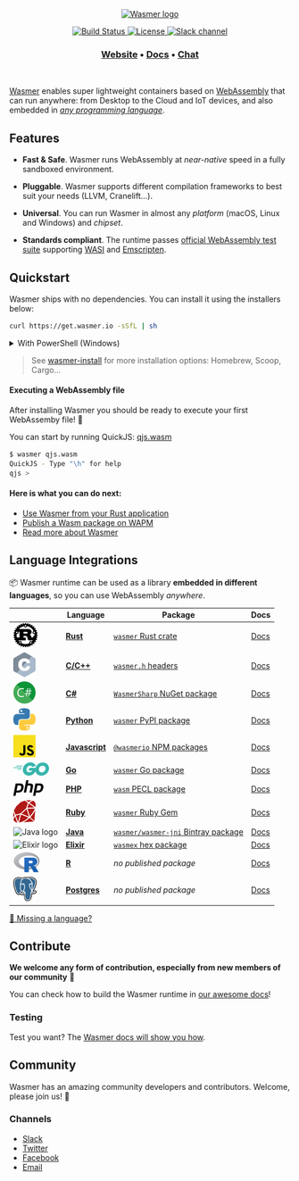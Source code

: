 <div align="center">
  <a href="https://wasmer.io" target="_blank" rel="noopener noreferrer">
    <img width="300" src="https://raw.githubusercontent.com/wasmerio/wasmer/master/assets/logo.png" alt="Wasmer logo">
  </a>
  
  <p>
    <a href="https://github.com/wasmerio/wasmer/actions?query=workflow%3Abuild">
      <img src="https://github.com/wasmerio/wasmer/workflows/build/badge.svg?style=flat-square" alt="Build Status">
    </a>
    <a href="https://github.com/wasmerio/wasmer/blob/master/LICENSE">
      <img src="https://img.shields.io/github/license/wasmerio/wasmer.svg?style=flat-square" alt="License">
    </a>
    <a href="https://slack.wasmer.io">
      <img src="https://img.shields.io/static/v1?label=Slack&message=join%20chat&color=brighgreen&style=flat-square" alt="Slack channel">
    </a> 
  </p>

  <h3>
    <a href="https://wasmer.io/">Website</a>
    <span> • </span>
    <a href="https://docs.wasmer.io">Docs</a>
    <span> • </span>
    <a href="https://slack.wasmer.io/">Chat</a>
  </h3>

</div>

<br />

[Wasmer](https://wasmer.io/) enables super lightweight containers based on [WebAssembly](https://webassembly.org/) that can run anywhere: from Desktop to the Cloud and IoT devices, and also embedded in [*any programming language*](https://github.com/wasmerio/wasmer#language-integrations).

## Features

* **Fast & Safe**. Wasmer runs WebAssembly at *near-native* speed in a fully sandboxed environment.

* **Pluggable**. Wasmer supports different compilation frameworks to best suit your needs (LLVM, Cranelift...).

* **Universal**. You can run Wasmer in almost any *platform* (macOS, Linux and Windows) and *chipset*.

* **Standards compliant**. The runtime passes [official WebAssembly test
  suite](https://github.com/WebAssembly/testsuite) supporting [WASI](https://github.com/WebAssembly/WASI) and [Emscripten](https://emscripten.org/).

## Quickstart

Wasmer ships with no dependencies. You can install it using the installers below:

```sh
curl https://get.wasmer.io -sSfL | sh
```

<details>
  <summary>With PowerShell (Windows)</summary>
  <p>

```powershell
iwr https://win.wasmer.io -useb | iex
```

</p>
</details>

> See [wasmer-install](https://github.com/wasmerio/wasmer-install) for more installation options: Homebrew, Scoop, Cargo...


#### Executing a WebAssembly file

After installing Wasmer you should be ready to execute your first WebAssemby file! 🎉

You can start by running QuickJS: [qjs.wasm](https://registry-cdn.wapm.io/contents/_/quickjs/0.0.3/build/qjs.wasm)

```bash
$ wasmer qjs.wasm
QuickJS - Type "\h" for help
qjs >
```

#### Here is what you can do next:

- [Use Wasmer from your Rust application](https://docs.wasmer.io/integrations/rust)
- [Publish a Wasm package on WAPM](https://docs.wasmer.io/ecosystem/wapm/publishing-your-package)
- [Read more about Wasmer](https://medium.com/wasmer/)

## Language Integrations

📦 Wasmer runtime can be used as a library **embedded in different languages**, so you can use WebAssembly _anywhere_.

| &nbsp; | Language | Package | Docs |
|-|-|-|-|
| ![Rust logo] | [**Rust**][Rust integration] | [`wasmer` Rust crate] | [Docs][rust docs]
| ![C logo] | [**C/C++**][C integration] | [`wasmer.h` headers] | [Docs][c docs] |
| ![C# logo] | [**C#**][C# integration] | [`WasmerSharp` NuGet package] | [Docs][c# docs] |
| ![Python logo] | [**Python**][Python integration] | [`wasmer` PyPI package] | [Docs][python docs] |
| ![JS logo] | [**Javascript**][JS integration] | [`@wasmerio` NPM packages] | [Docs][js docs] |
| ![Go logo] | [**Go**][Go integration] | [`wasmer` Go package] | [Docs][go docs] |
| ![PHP logo] | [**PHP**][PHP integration] | [`wasm` PECL package] | [Docs][php docs] |
| ![Ruby logo] | [**Ruby**][Ruby integration] | [`wasmer` Ruby Gem] | [Docs][ruby docs] |
| ![Java logo] | [**Java**][Java integration] | [`wasmer/wasmer-jni` Bintray package] | [Docs][java docs] |
| ![Elixir logo] | [**Elixir**][Elixir integration] | [`wasmex` hex package] | [Docs][elixir docs] |
| ![R logo] | [**R**][R integration] | *no published package* | [Docs][r docs] |
| ![Postgres logo] | [**Postgres**][Postgres integration] | *no published package* | [Docs][postgres docs] |

[👋 Missing a language?](https://github.com/wasmerio/wasmer/issues/new?assignees=&labels=%F0%9F%8E%89+enhancement&template=---feature-request.md&title=)

[rust logo]: ./assets/languages/rust.svg
[rust integration]: https://github.com/wasmerio/wasmer/tree/master/lib/api
[`wasmer` rust crate]: https://crates.io/crates/wasmer/
[rust docs]: https://wasmerio.github.io/wasmer/crates/wasmer_runtime

[c logo]: ./assets/languages/c.svg
[c integration]: https://github.com/wasmerio/wasmer/tree/master/lib/c-api
[`wasmer.h` headers]: https://wasmerio.github.io/wasmer/c/runtime-c-api/
[c docs]: https://wasmerio.github.io/wasmer/c/runtime-c-api/

[c# logo]: ./assets/languages/csharp.svg
[c# integration]: https://github.com/migueldeicaza/WasmerSharp
[`wasmersharp` nuget package]: https://www.nuget.org/packages/WasmerSharp/
[c# docs]: https://migueldeicaza.github.io/WasmerSharp/

[python logo]: ./assets/languages/python.svg
[python integration]: https://github.com/wasmerio/wasmer-python
[`wasmer` pypi package]: https://pypi.org/project/wasmer/
[python docs]: https://github.com/wasmerio/wasmer-python#api-of-the-wasmer-extensionmodule

[go logo]: ./assets/languages/go.svg
[go integration]: https://github.com/wasmerio/wasmer-go
[`wasmer` go package]: https://pkg.go.dev/github.com/wasmerio/wasmer-go/wasmer
[go docs]: https://pkg.go.dev/github.com/wasmerio/wasmer-go/wasmer?tab=doc

[php logo]: ./assets/languages/php.svg
[php integration]: https://github.com/wasmerio/wasmer-php
[`wasm` pecl package]: https://pecl.php.net/package/wasm
[php docs]: https://wasmerio.github.io/wasmer-php/wasm/

[js logo]: ./assets/languages/js.svg
[js integration]: https://github.com/wasmerio/wasmer-js
[`@wasmerio` npm packages]: https://www.npmjs.com/org/wasmer
[js docs]: https://docs.wasmer.io/wasmer-js/wasmer-js

[ruby logo]: ./assets/languages/ruby.svg
[ruby integration]: https://github.com/wasmerio/wasmer-ruby
[`wasmer` ruby gem]: https://rubygems.org/gems/wasmer
[ruby docs]: https://www.rubydoc.info/gems/wasmer/

[java logo]: ./assets/languages/java.svg
[java integration]: https://github.com/wasmerio/wasmer-java
[`wasmer/wasmer-jni` bintray package]: https://bintray.com/wasmer/wasmer-jni/wasmer-jni
[java docs]: https://github.com/wasmerio/wasmer-java/#api-of-the-wasmer-library

[elixir logo]: ./assets/languages/elixir.svg
[elixir integration]: https://github.com/tessi/wasmex
[elixir docs]: https://hexdocs.pm/wasmex/api-reference.html
[`wasmex` hex package]: https://hex.pm/packages/wasmex

[r logo]: ./assets/languages/r.svg
[r integration]: https://github.com/dirkschumacher/wasmr
[r docs]: https://github.com/dirkschumacher/wasmr#example

[postgres logo]: ./assets/languages/postgres.svg
[postgres integration]: https://github.com/wasmerio/wasmer-postgres
[postgres docs]: https://github.com/wasmerio/wasmer-postgres#usage--documentation

## Contribute

**We welcome any form of contribution, especially from new members of our community** 💜

You can check how to build the Wasmer runtime in [our awesome docs](https://docs.wasmer.io/ecosystem/wasmer/building-from-source)!

### Testing

Test you want? The [Wasmer docs will show you how](https://docs.wasmer.io/ecosystem/wasmer/building-from-source/testing).

## Community

Wasmer has an amazing community developers and contributors. Welcome, please join us! 👋

### Channels

- [Slack](https://slack.wasmer.io/)
- [Twitter](https://twitter.com/wasmerio)
- [Facebook](https://www.facebook.com/wasmerio)
- [Email](mailto:hello@wasmer.io)
